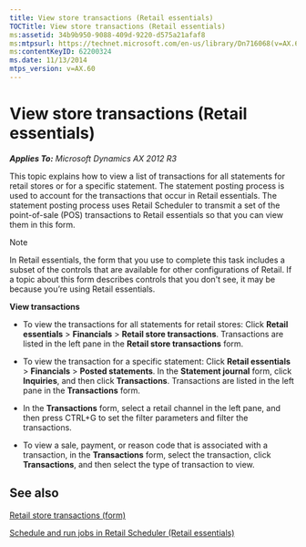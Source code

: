 ```yaml
---
title: View store transactions (Retail essentials)
TOCTitle: View store transactions (Retail essentials)
ms:assetid: 34b9b950-9088-409d-9220-d575a21afaf8
ms:mtpsurl: https://technet.microsoft.com/en-us/library/Dn716068(v=AX.60)
ms:contentKeyID: 62200324
ms.date: 11/13/2014
mtps_version: v=AX.60
---
```


# View store transactions (Retail essentials) 


_**Applies To:** Microsoft Dynamics AX 2012 R3_

This topic explains how to view a list of transactions for all statements for retail stores or for a specific statement. The statement posting process is used to account for the transactions that occur in Retail essentials. The statement posting process uses Retail Scheduler to transmit a set of the point-of-sale (POS) transactions to Retail essentials so that you can view them in this form.


> [!NOTE]
> <P>In Retail essentials, the form that you use to complete this task includes a subset of the controls that are available for other configurations of Retail. If a topic about this form describes controls that you don't see, it may be because you’re using Retail essentials.</P>



**View transactions**

  - To view the transactions for all statements for retail stores: Click **Retail essentials** \> **Financials** \> **Retail store transactions**. Transactions are listed in the left pane in the **Retail store transactions** form.

  - To view the transaction for a specific statement: Click **Retail essentials** \> **Financials** \> **Posted statements**. In the **Statement journal** form, click **Inquiries**, and then click **Transactions**. Transactions are listed in the left pane in the **Transactions** form.

  - In the **Transactions** form, select a retail channel in the left pane, and then press CTRL+G to set the filter parameters and filter the transactions.

  - To view a sale, payment, or reason code that is associated with a transaction, in the **Transactions** form, select the transaction, click **Transactions**, and then select the type of transaction to view.

## See also

[Retail store transactions (form)](https://technet.microsoft.com/en-us/library/hh597349\(v=ax.60\))

[Schedule and run jobs in Retail Scheduler (Retail essentials)](schedule-and-run-jobs-in-retail-scheduler-retail-essentials.md)

  



